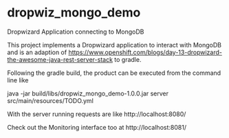 dropwiz_mongo_demo
=================

Dropwizard Application connecting to MongoDB

This project implements a Dropwizard application to interact with MongoDB and is an adaption of https://www.openshift.com/blogs/day-13-dropwizard-the-awesome-java-rest-server-stack to gradle.

Following the gradle build, the product can be executed from the command line like

java -jar build/libs/dropwiz_mongo_demo-1.0.0.jar server src/main/resources/TODO.yml

With the server running requests are like http://localhost:8080/

Check out the Monitoring interface too at http://localhost:8081/

